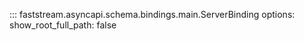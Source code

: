 

::: faststream.asyncapi.schema.bindings.main.ServerBinding
    options:
      show_root_full_path: false
